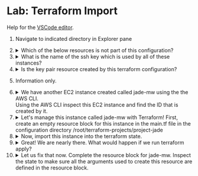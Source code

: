 # Lab: Terraform Import

Help for the [VSCode editor](https://github.com/kodekloudhub/community-faq/blob/main/docs/vscode-tips.md).

1.  Navigate to indicated directory in Explorer pane

1.  <details>
    <summary>Which of the below resources is not part of this configuration?</summary>

    We can attack this two ways

    1. Use `terraform show` to inspect the created resources. There is a lot of output!
    1. Inspect the resource.
        1. Note there is a `for_each` on the `name` variable, so one EC2 instance will be created for each name
        1. Inspect `variables.tf` to find the values for `name`. The answer not in this list is the correct one.


    </details>

1.  <details>
    <summary>What is the name of the ssh key which is used by all of these instances?</summary>

    Inspect `variables.tf` and note the default value for the key name.

    </details>

1.  <details>
    <summary>Is the key pair resource created by this terraform configuration?</summary>

    Inspect the resources in `main.tf`. Do you see a likely candidate for a `key_pair` resource?

    </details>

1.  Information only.

1.  <details>
    <summary>We have another EC2 instance created called jade-mw using the the AWS CLI.<br/>
    Using the AWS CLI inspect this EC2 instance and find the ID that is created by it.</summary>

    EC2 instances output _a lot_ of data when described using the CLI. Therefore make use of the specifications given. The AMI id is the best to use here, as it is different from the one used in `variables.tf` to create the others, meaning we are more likely to get only the instance we want returned from the query.

    In filter syntax, `image-id` is the key name to search by AMI ([documentation](https://docs.aws.amazon.com/cli/latest/reference/ec2/describe-instances.html)).

    ```
    aws ec2 describe-instances \
       --endpoint http://aws:4566 \
       --filters Name=image-id,Values=ami-082b3eca746b12a89
    ```

    We get a big block of JSON, but if we go to the end of it, we can see in the `Tags` that it is `jade-mw` and therefore the one we need.

    Scroll back up through the output to find the `InstanceId` which is near the beginning

    </details>

1.  <details>
    <summary>Let's manage this instance called jade-mw with Terraform! First, create an empty resource block for this instance in the main.tf file in the configuration directory /root/terraform-projects/project-jade</summary>

    Edit the `main.tf` file to add the empty resource block for the new `aws_instance` resource

    <details>
    <summary>Reveal</summary>

    ```
    resource "aws_instance" "jade-mw" {
    }
    ```

    </details>

1.  <details>
    <summary>Now, import this instance into the terraform state.</summary>

    Refer to the [import documentation for aws_instance](https://registry.terraform.io/providers/hashicorp/aws/latest/docs/resources/instance#import)

    You will need the `InstanceId` you discovered in Q6. For this example let's assume it is `i-39773b28caf25392f` but it may be different for you!

    ```bash
    cd /root/terraform-projects/project-jade
    terraform import aws_instance.jade-mw i-39773b28caf25392f
    ```

    </details>

1.  <details>
    <summary>Great! We are nearly there. What would happen if we run terraform apply?</summary>

    Run `terraform plan` and inspect the errors

    </details>

1.  <details>
    <summary>Let us fix that now. Complete the resource block for jade-mw. Inspect the state to make sure all the arguments used to create this resource are defined in the resource block.</summary>

    To solve this, we need to supply the _minimum_ set or arguments that will satisfy the resource state, and we get the values by inspecting what has been imported into the state file. We also have a good idea of the minimum requirements by inspecting the `ruby` instance we already have in the configuration.

    From the output of `terraform plan` note there are `Missing required arguments`. We start here.

    1. Load `terraform.tfstate` into the editor and find the `jade-mw` resource.
    1. We are definitely going to need `ami`, `key_name` and `instance_type` so find these values in the state file and add the appropriate arguments to ourt empty resource block
    1. Run `terraform plan` again and note what happens. Are there errors? If not, is it going to replace the resource, or even modify it?
    1. You should now see that it will modify it, due to the `Name` tag going from `jade-mw` to empty. Add a `tags` block into the resource with the correct entry.
    1. Run an apply

    Your final resource should look like this

    <details>
    <summary>Reveal</summary>

    The AMI id generated by the question will be different each time.

    Note that we must also supply an empty block for `timeouts` to prevent the removal as shown by `terraform plan` if you do not.

    ```
    resource "aws_instance" "jade-mw" {
        ami = "ami-082b3eca746b12a89"
        instance_type = "t2.large"
        key_name = "jade"
        tags = {
            Name = "jade-mw"
        }
        timeouts {}
    }
    ```
    </details>

    </details>

